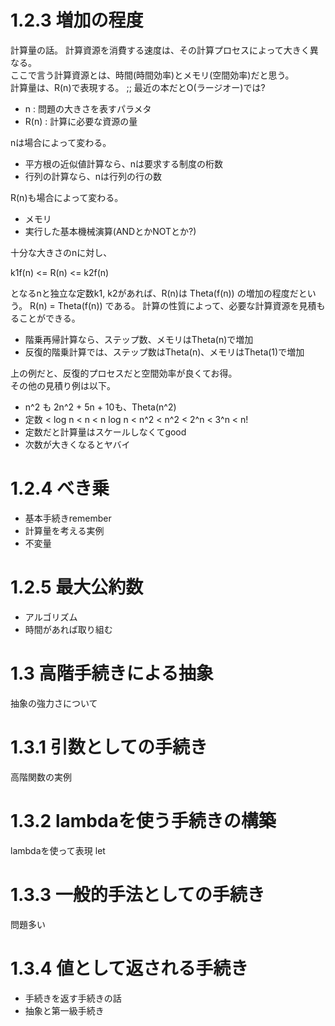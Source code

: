 # 1.2.3 増加の程度
計算量の話。
計算資源を消費する速度は、その計算プロセスによって大きく異なる。  
ここで言う計算資源とは、時間(時間効率)とメモリ(空間効率)だと思う。  
計算量は、R(n)で表現する。 ;; 最近の本だとO(ラージオー)では?

- n    : 問題の大きさを表すパラメタ
- R(n) : 計算に必要な資源の量

nは場合によって変わる。  

- 平方根の近似値計算なら、nは要求する制度の桁数
- 行列の計算なら、nは行列の行の数

R(n)も場合によって変わる。  

- メモリ
- 実行した基本機械演算(ANDとかNOTとか?)

十分な大きさのnに対し、  

  k1f(n) <= R(n) <= k2f(n)  

となるnと独立な定数k1, k2があれば、R(n)は Theta(f(n)) の増加の程度だという。
R(n) = Theta(f(n)) である。
計算の性質によって、必要な計算資源を見積もることができる。  

- 階乗再帰計算なら、ステップ数、メモリはTheta(n)で増加
- 反復的階乗計算では、ステップ数はTheta(n)、メモリはTheta(1)で増加

上の例だと、反復的プロセスだと空間効率が良くてお得。  
その他の見積り例は以下。

- n^2 も 2n^2 + 5n + 10も、Theta(n^2)
- 定数 < log n < n < n log n < n^2 < n^2 < 2^n < 3^n < n!
- 定数だと計算量はスケールしなくてgood
- 次数が大きくなるとヤバイ

# 1.2.4 べき乗

- 基本手続きremember
- 計算量を考える実例
- 不変量

# 1.2.5 最大公約数

- アルゴリズム
- 時間があれば取り組む

# 1.3 高階手続きによる抽象
抽象の強力さについて

# 1.3.1 引数としての手続き
高階関数の実例

# 1.3.2 lambdaを使う手続きの構築
lambdaを使って表現
let

# 1.3.3 一般的手法としての手続き
問題多い

# 1.3.4 値として返される手続き

- 手続きを返す手続きの話
- 抽象と第一級手続き
